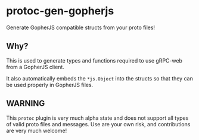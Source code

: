 # protoc-gen-gopherjs
Generate GopherJS compatible structs from your proto files!

## Why?
This is used to generate types and functions required to use gRPC-web
from a GopherJS client.

It also automatically embeds the `*js.Object` into the structs so that they can
be used properly in GopherJS files.

## WARNING

This `protoc` plugin is very much alpha state and does not support
all types of valid proto files and messages.
Use are your own risk, and contributions are very much welcome!
